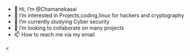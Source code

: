 - 👋 Hi, I’m @Chamanekasai
- 👀 I’m interested in Projects,coding,linux for hackers and cryptography
- 🌱 I’m currently studying Cyber security 
- 💞️ I’m looking to collaborate on many projects 
- 📫 How to reach me via my email 

<<!---
ChamaneDaGoat/ChamaneDaGoat is a ✨ special ✨ repository because its `README.md` (this file) appears on your GitHub profile.
You can click the Preview link to take a look at your changes.
--->
